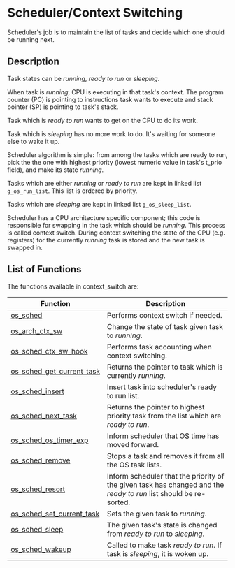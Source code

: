 # Scheduler/Context Switching


Scheduler's job is to maintain the list of tasks and decide which one should be running next.

## Description

Task states can be *running*, *ready to run* or *sleeping*.

When task is *running*, CPU is executing in that task's context. The program counter (PC) is pointing to instructions task wants to execute and stack pointer (SP) is pointing to task's stack.

Task which is *ready to run* wants to get on the CPU to do its work.

Task which is *sleeping* has no more work to do. It's waiting for someone else to wake it up.

Scheduler algorithm is simple: from among the tasks which are ready to run, pick the the one with highest priority (lowest numeric value in task's t_prio field), and make its state *running*.

Tasks which are either *running* or *ready to run* are kept in linked list `g_os_run_list`. This list is ordered by priority.

Tasks which are *sleeping* are kept in linked list `g_os_sleep_list`.

Scheduler has a CPU architecture specific component; this code is responsible for swapping in the task which should be *running*. This process is called context switch. During context switching the state of the CPU (e.g. registers) for the currently *running* task is stored and the new task is swapped in.


## List of Functions


The functions available in context_switch are:

| **Function** | **Description** |
|-----------|-------------|
| [os_sched](os_sched.md) | Performs context switch if needed. |
| [os_arch_ctx_sw](os_arch_ctx_sw.md) | Change the state of task given task to *running*. |
| [os_sched_ctx_sw_hook](os_sched_ctx_sw_hook.md) | Performs task accounting when context switching. |
| [os_sched_get_current_task](os_sched_get_current_task.md) | Returns the pointer to task which is currently *running*. |
| [os_sched_insert](os_sched_insert.md) | Insert task into scheduler's ready to run list. |
| [os_sched_next_task](os_sched_next_task.md) | Returns the pointer to highest priority task from the list which are *ready to run*. |
| [os_sched_os_timer_exp](os_sched_os_timer_exp.md) | Inform scheduler that OS time has moved forward. |
| [os_sched_remove](os_sched_remove.md) | Stops a task and removes it from all the OS task lists. |
| [os_sched_resort](os_sched_resort.md) | Inform scheduler that the priority of the given task has changed and the *ready to run* list should be re-sorted. |
| [os_sched_set_current_task](os_sched_set_current_task.md) | Sets the given task to *running*. |
| [os_sched_sleep](os_sched_sleep.md) | The given task's state is changed from *ready to run* to *sleeping*. |
| [os_sched_wakeup](os_sched_wakeup.md) | Called to make task *ready to run*. If task is *sleeping*, it is woken up. |
